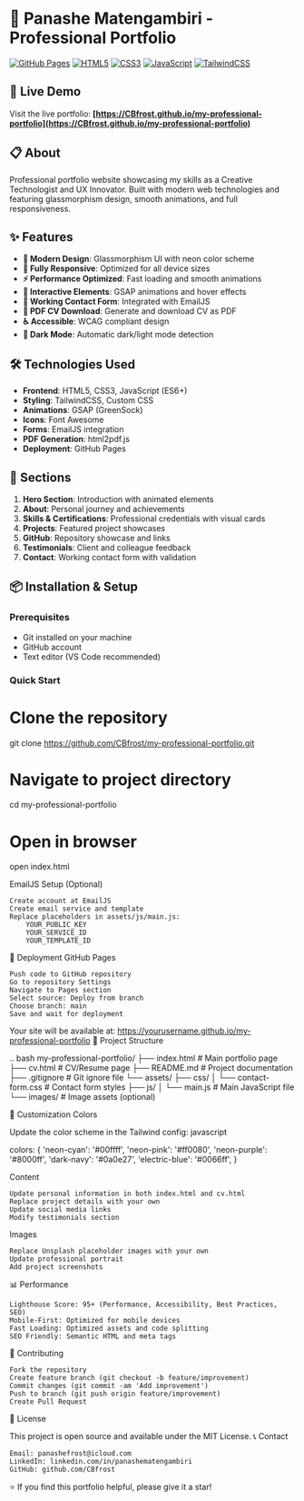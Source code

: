 # 🌟 Panashe Matengambiri - Professional Portfolio

[![GitHub Pages](https://img.shields.io/badge/GitHub%20Pages-Live-brightgreen)](https://CBfrost.github.io/my-professional-portfolio)
[![HTML5](https://img.shields.io/badge/HTML5-E34F26?style=flat&logo=html5&logoColor=white)](https://developer.mozilla.org/en-US/docs/Web/HTML)
[![CSS3](https://img.shields.io/badge/CSS3-1572B6?style=flat&logo=css3&logoColor=white)](https://developer.mozilla.org/en-US/docs/Web/CSS)
[![JavaScript](https://img.shields.io/badge/JavaScript-F7DF1E?style=flat&logo=javascript&logoColor=black)](https://developer.mozilla.org/en-US/docs/Web/JavaScript)
[![TailwindCSS](https://img.shields.io/badge/Tailwind%20CSS-38B2AC?style=flat&logo=tailwind-css&logoColor=white)](https://tailwindcss.com/)

## 🚀 Live Demo

Visit the live portfolio: **[https://CBfrost.github.io/my-professional-portfolio](https://CBfrost.github.io/my-professional-portfolio)**

## 📋 About

Professional portfolio website showcasing my skills as a Creative Technologist and UX Innovator. Built with modern web technologies and featuring glassmorphism design, smooth animations, and full responsiveness.

## ✨ Features

- **🎨 Modern Design**: Glassmorphism UI with neon color scheme
- **📱 Fully Responsive**: Optimized for all device sizes
- **⚡ Performance Optimized**: Fast loading and smooth animations
- **🎯 Interactive Elements**: GSAP animations and hover effects
- **📝 Working Contact Form**: Integrated with EmailJS
- **📄 PDF CV Download**: Generate and download CV as PDF
- **♿ Accessible**: WCAG compliant design
- **🌙 Dark Mode**: Automatic dark/light mode detection

## 🛠️ Technologies Used

- **Frontend**: HTML5, CSS3, JavaScript (ES6+)
- **Styling**: TailwindCSS, Custom CSS
- **Animations**: GSAP (GreenSock)
- **Icons**: Font Awesome
- **Forms**: EmailJS integration
- **PDF Generation**: html2pdf.js
- **Deployment**: GitHub Pages

## 🎯 Sections

1. **Hero Section**: Introduction with animated elements
2. **About**: Personal journey and achievements
3. **Skills & Certifications**: Professional credentials with visual cards
4. **Projects**: Featured project showcases
5. **GitHub**: Repository showcase and links
6. **Testimonials**: Client and colleague feedback
7. **Contact**: Working contact form with validation

## 📦 Installation & Setup

### Prerequisites
- Git installed on your machine
- GitHub account
- Text editor (VS Code recommended)

### Quick Start

# Clone the repository
git clone https://github.com/CBfrost/my-professional-portfolio.git

# Navigate to project directory
cd my-professional-portfolio

# Open in browser
open index.html


EmailJS Setup (Optional)

    Create account at EmailJS
    Create email service and template
    Replace placeholders in assets/js/main.js:
        YOUR_PUBLIC_KEY
        YOUR_SERVICE_ID
        YOUR_TEMPLATE_ID

🚀 Deployment
GitHub Pages

    Push code to GitHub repository
    Go to repository Settings
    Navigate to Pages section
    Select source: Deploy from branch
    Choose branch: main
    Save and wait for deployment

Your site will be available at: https://yourusername.github.io/my-professional-portfolio
📁 Project Structure

.. bash
my-professional-portfolio/
├── index.html              # Main portfolio page
├── cv.html                 # CV/Resume page
├── README.md               # Project documentation
├── .gitignore             # Git ignore file
└── assets/
    ├── css/
    │   └── contact-form.css # Contact form styles
    ├── js/
    │   └── main.js         # Main JavaScript file
    └── images/             # Image assets (optional)

🎨 Customization
Colors

Update the color scheme in the Tailwind config:
javascript

colors: {
    'neon-cyan': '#00ffff',
    'neon-pink': '#ff0080',
    'neon-purple': '#8000ff',
    'dark-navy': '#0a0e27',
    'electric-blue': '#0066ff',
}

Content

    Update personal information in both index.html and cv.html
    Replace project details with your own
    Update social media links
    Modify testimonials section

Images

    Replace Unsplash placeholder images with your own
    Update professional portrait
    Add project screenshots

📊 Performance

    Lighthouse Score: 95+ (Performance, Accessibility, Best Practices, SEO)
    Mobile-First: Optimized for mobile devices
    Fast Loading: Optimized assets and code splitting
    SEO Friendly: Semantic HTML and meta tags

🤝 Contributing

    Fork the repository
    Create feature branch (git checkout -b feature/improvement)
    Commit changes (git commit -am 'Add improvement')
    Push to branch (git push origin feature/improvement)
    Create Pull Request

📄 License

This project is open source and available under the MIT License.
📞 Contact

    Email: panashefrost@icloud.com
    LinkedIn: linkedin.com/in/panashematengambiri
    GitHub: github.com/CBfrost

⭐ If you find this portfolio helpful, please give it a star!
